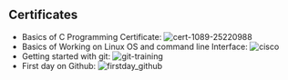 ## Certificates
* Basics of C Programming Certificate: 
![cert-1089-25220988](https://user-images.githubusercontent.com/68106099/160234988-1107d017-7d46-4795-a19d-d607bf7f57bb.jpg)
* Basics of Working on Linux OS and command line Interface: 
![cisco](https://user-images.githubusercontent.com/68106099/160234957-b3c5b5c2-c3cd-4c64-a33f-d478a45a2376.jpg)
* Getting started with git: 
![git-training](https://user-images.githubusercontent.com/68106099/160235432-e068848e-b6f0-4678-8452-1aed0b71e9d3.jpg)
* First day on Github: 
![firstday_github](https://user-images.githubusercontent.com/68106099/160235065-9880141c-fe5b-40f3-947f-c2e80f96f260.png)
